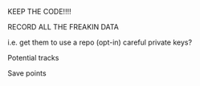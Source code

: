 

KEEP THE CODE!!!!

RECORD ALL THE FREAKIN DATA

i.e.
  get them to use a repo (opt-in)
  careful private keys?


Potential tracks

Save points


